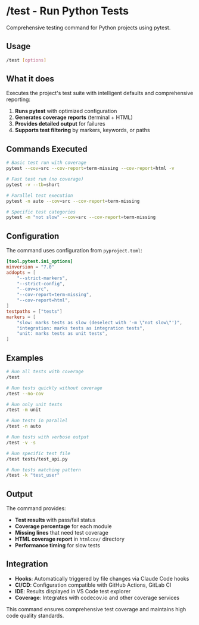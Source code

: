 # /test - Run Python Tests

Comprehensive testing command for Python projects using pytest.

## Usage

```bash
/test [options]
```

## What it does

Executes the project's test suite with intelligent defaults and comprehensive reporting:

1. **Runs pytest** with optimized configuration
2. **Generates coverage reports** (terminal + HTML)
3. **Provides detailed output** for failures
4. **Supports test filtering** by markers, keywords, or paths

## Commands Executed

```bash
# Basic test run with coverage
pytest --cov=src --cov-report=term-missing --cov-report=html -v

# Fast test run (no coverage)
pytest -v --tb=short

# Parallel test execution
pytest -n auto --cov=src --cov-report=term-missing

# Specific test categories
pytest -m "not slow" --cov=src --cov-report=term-missing
```

## Configuration

The command uses configuration from `pyproject.toml`:

```toml
[tool.pytest.ini_options]
minversion = "7.0"
addopts = [
    "--strict-markers",
    "--strict-config", 
    "--cov=src",
    "--cov-report=term-missing",
    "--cov-report=html",
]
testpaths = ["tests"]
markers = [
    "slow: marks tests as slow (deselect with '-m \"not slow\"')",
    "integration: marks tests as integration tests",
    "unit: marks tests as unit tests",
]
```

## Examples

```bash
# Run all tests with coverage
/test

# Run tests quickly without coverage
/test --no-cov

# Run only unit tests
/test -m unit

# Run tests in parallel
/test -n auto

# Run tests with verbose output
/test -v -s

# Run specific test file
/test tests/test_api.py

# Run tests matching pattern
/test -k "test_user"
```

## Output

The command provides:
- **Test results** with pass/fail status
- **Coverage percentage** for each module
- **Missing lines** that need test coverage
- **HTML coverage report** in `htmlcov/` directory
- **Performance timing** for slow tests

## Integration

- **Hooks**: Automatically triggered by file changes via Claude Code hooks
- **CI/CD**: Configuration compatible with GitHub Actions, GitLab CI
- **IDE**: Results displayed in VS Code test explorer
- **Coverage**: Integrates with codecov.io and other coverage services

This command ensures comprehensive test coverage and maintains high code quality standards.